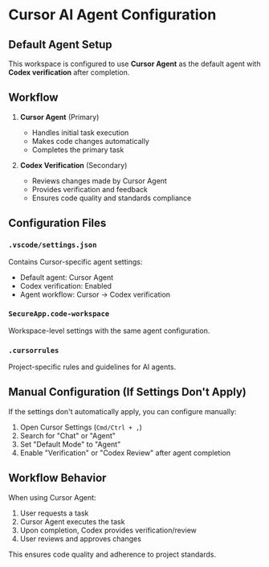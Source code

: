 # Cursor AI Agent Configuration

## Default Agent Setup

This workspace is configured to use **Cursor Agent** as the default agent with **Codex verification** after completion.

## Workflow

1. **Cursor Agent** (Primary)
    - Handles initial task execution
    - Makes code changes automatically
    - Completes the primary task

2. **Codex Verification** (Secondary)
    - Reviews changes made by Cursor Agent
    - Provides verification and feedback
    - Ensures code quality and standards compliance

## Configuration Files

### `.vscode/settings.json`

Contains Cursor-specific agent settings:

- Default agent: Cursor Agent
- Codex verification: Enabled
- Agent workflow: Cursor → Codex verification

### `SecureApp.code-workspace`

Workspace-level settings with the same agent configuration.

### `.cursorrules`

Project-specific rules and guidelines for AI agents.

## Manual Configuration (If Settings Don't Apply)

If the settings don't automatically apply, you can configure manually:

1. Open Cursor Settings (`Cmd/Ctrl + ,`)
2. Search for "Chat" or "Agent"
3. Set "Default Mode" to "Agent"
4. Enable "Verification" or "Codex Review" after agent completion

## Workflow Behavior

When using Cursor Agent:

1. User requests a task
2. Cursor Agent executes the task
3. Upon completion, Codex provides verification/review
4. User reviews and approves changes

This ensures code quality and adherence to project standards.
